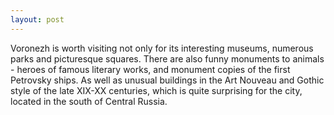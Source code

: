 ```yaml
---
layout: post
---
```



Voronezh is worth visiting not only for its interesting museums, numerous parks and picturesque squares. There are also funny monuments to animals - heroes of famous literary works, and monument copies of the first Petrovsky ships. As well as unusual buildings in the Art Nouveau and Gothic style of the late XIX-XX centuries, which is quite surprising for the city, located in the south of Central Russia.

